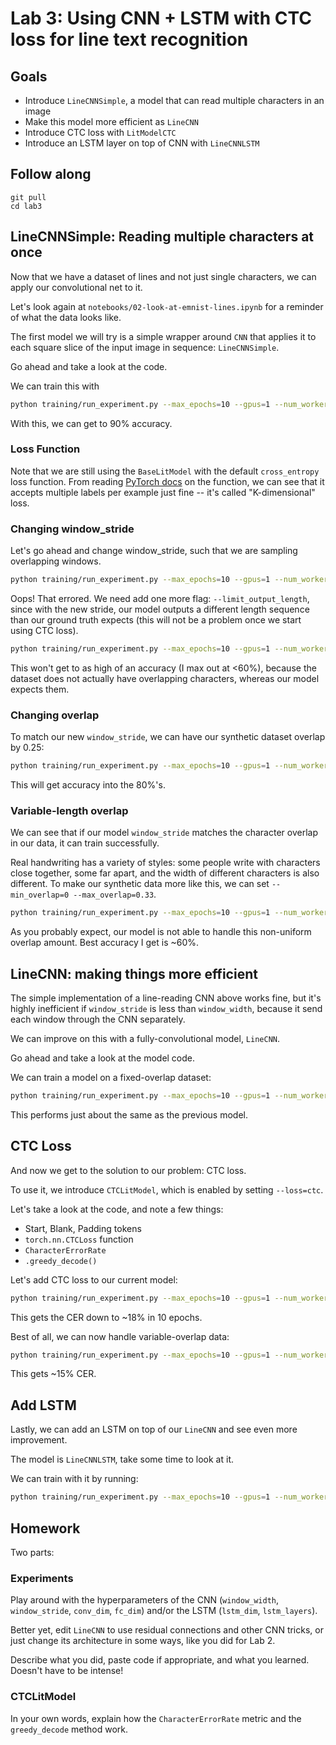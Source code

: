 # Lab 3: Using CNN + LSTM with CTC loss for line text recognition

## Goals

- Introduce `LineCNNSimple`, a model that can read multiple characters in an image
- Make this model more efficient as `LineCNN`
- Introduce CTC loss with `LitModelCTC`
- Introduce an LSTM layer on top of CNN with `LineCNNLSTM`

## Follow along

```
git pull
cd lab3
```

## LineCNNSimple: Reading multiple characters at once

Now that we have a dataset of lines and not just single characters, we can apply our convolutional net to it.

Let's look again at `notebooks/02-look-at-emnist-lines.ipynb` for a reminder of what the data looks like.

The first model we will try is a simple wrapper around `CNN` that applies it to each square slice of the input image in sequence: `LineCNNSimple`.

Go ahead and take a look at the code.

We can train this with

```sh
python training/run_experiment.py --max_epochs=10 --gpus=1 --num_workers=4 --data_class=EMNISTLines --min_overlap=0 --max_overlap=0 --model_class=LineCNNSimple --window_width=28 --window_stride=28
```

With this, we can get to 90% accuracy.

### Loss Function

Note that we are still using the `BaseLitModel` with the default `cross_entropy` loss function.
From reading [PyTorch docs](https://pytorch.org/docs/stable/nn.functional.html#cross-entropy) on the function, we can see that it accepts multiple labels per example just fine -- it's called "K-dimensional" loss.

### Changing window_stride

Let's go ahead and change window_stride, such that we are sampling overlapping windows.

```sh
python training/run_experiment.py --max_epochs=10 --gpus=1 --num_workers=4 --data_class=EMNISTLines --min_overlap=0 --max_overlap=0 --model_class=LineCNNSimple --window_width=28 --window_stride=20
```

Oops! That errored. We need add one more flag: `--limit_output_length`, since with the new stride, our model outputs a different length sequence than our ground truth expects (this will not be a problem once we start using CTC loss).

```sh
python training/run_experiment.py --max_epochs=10 --gpus=1 --num_workers=4 --data_class=EMNISTLines --min_overlap=0 --max_overlap=0 --model_class=LineCNNSimple --window_width=28 --window_stride=20 --limit_output_length
```

This won't get to as high of an accuracy (I max out at <60%), because the dataset does not actually have overlapping characters, whereas our model expects them.

### Changing overlap

To match our new `window_stride`, we can have our synthetic dataset overlap by 0.25:

```sh
python training/run_experiment.py --max_epochs=10 --gpus=1 --num_workers=4 --data_class=EMNISTLines --min_overlap=0.25 --max_overlap=0.25 --model_class=LineCNNSimple --window_width=28 --window_stride=20 --limit_output_length
```

This will get accuracy into the 80%'s.

### Variable-length overlap

We can see that if our model `window_stride` matches the character overlap in our data, it can train successfully.

Real handwriting has a variety of styles: some people write with characters close together, some far apart, and the width of different characters is also different.
To make our synthetic data more like this, we can set `--min_overlap=0 --max_overlap=0.33`.

```sh
python training/run_experiment.py --max_epochs=10 --gpus=1 --num_workers=4 --data_class=EMNISTLines --min_overlap=0 --max_overlap=0.33 --model_class=LineCNNSimple --window_width=28 --window_stride=20 --limit_output_length
```

As you probably expect, our model is not able to handle this non-uniform overlap amount.
Best accuracy I get is ~60%.

## LineCNN: making things more efficient

The simple implementation of a line-reading CNN above works fine, but it's highly inefficient if `window_stride` is less than `window_width`, because it send each window through the CNN separately.

We can improve on this with a fully-convolutional model, `LineCNN`.

Go ahead and take a look at the model code.

We can train a model on a fixed-overlap dataset:

```sh
python training/run_experiment.py --max_epochs=10 --gpus=1 --num_workers=4 --data_class=EMNISTLines --min_overlap=0.25 --max_overlap=0.25 --model_class=LineCNN --window_width=28 --window_stride=20 --limit_output_length
```

This performs just about the same as the previous model.

## CTC Loss

And now we get to the solution to our problem: CTC loss.

To use it, we introduce `CTCLitModel`, which is enabled by setting `--loss=ctc`.

Let's take a look at the code, and note a few things:

- Start, Blank, Padding tokens
- `torch.nn.CTCLoss` function
- `CharacterErrorRate`
- `.greedy_decode()`

Let's add CTC loss to our current model:

```sh
python training/run_experiment.py --max_epochs=10 --gpus=1 --num_workers=4 --data_class=EMNISTLines --min_overlap=0.25 --max_overlap=0.25 --model_class=LineCNN --window_width=28 --window_stride=20 --loss=ctc
```

This gets the CER down to ~18% in 10 epochs.

Best of all, we can now handle variable-overlap data:

```sh
python training/run_experiment.py --max_epochs=10 --gpus=1 --num_workers=4 --data_class=EMNISTLines --min_overlap=0 --max_overlap=0.33 --model_class=LineCNN --window_width=28 --window_stride=18 --loss=ctc
```

This gets ~15% CER.

## Add LSTM

Lastly, we can add an LSTM on top of our `LineCNN` and see even more improvement.

The model is `LineCNNLSTM`, take some time to look at it.

We can train with it by running:

```sh
python training/run_experiment.py --max_epochs=10 --gpus=1 --num_workers=4 --data_class=EMNISTLines --min_overlap=0 --max_overlap=0.33 --model_class=LineCNNLSTM --window_width=28 --window_stride=18 --loss=ctc
```

## Homework

Two parts:

### Experiments

Play around with the hyperparameters of the CNN (`window_width`, `window_stride`, `conv_dim`, `fc_dim`) and/or the LSTM (`lstm_dim`, `lstm_layers`).

Better yet, edit `LineCNN` to use residual connections and other CNN tricks, or just change its architecture in some ways, like you did for Lab 2.

Describe what you did, paste code if appropriate, and what you learned.
Doesn't have to be intense!

### CTCLitModel

In your own words, explain how the `CharacterErrorRate` metric and the `greedy_decode` method work.
